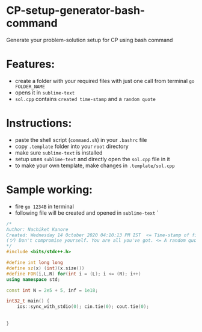 # CP-setup-generator-bash-command
Generate your problem-solution setup for CP using bash command

# Features:
- create a folder with your required files with just one call from terminal `go FOLDER_NAME`
- opens it in `sublime-text`
- `sol.cpp` contains `created time-stamp` and a `random quote`

# Instructions:
- paste the shell script (`command.sh`) in your `.bashrc` file
- copy `.template` folder into your `root` directory
- make sure `sublime-text` is installed
- setup uses `sublime-text` and directly open the `sol.cpp` file in it
- to make your own template, make changes in `.template/sol.cpp`

# Sample working:
- fire `go 1234B` in terminal
- following file will be created and opened in `sublime-text`
`
```cpp
/*
Author: Nachiket Kanore
Created: Wednesday 14 October 2020 04:10:13 PM IST	<= Time-stamp of file creation
(ツ) Don't compromise yourself. You are all you've got. <= A random quote everytime
*/
#include <bits/stdc++.h>

#define int long long
#define sz(x) (int)(x.size())
#define FOR(i,L,R) for(int i = (L); i <= (R); i++)
using namespace std;

const int N = 2e5 + 5, inf = 1e18;

int32_t main() {
	ios::sync_with_stdio(0); cin.tie(0); cout.tie(0);
	
	
}
```

